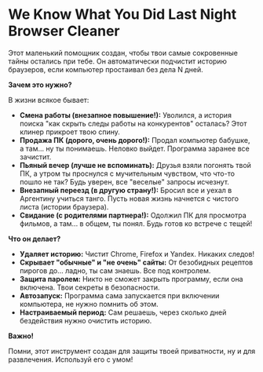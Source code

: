 # We Know What You Did Last Night Browser Cleaner

Этот маленький помощник создан, чтобы твои самые сокровенные тайны остались при тебе. Он автоматически подчистит историю браузеров, если компьютер простаивал без дела N дней.

**Зачем это нужно?**

В жизни всякое бывает:

*   **Смена работы (внезапное повышение!):** Уволился, а история поиска "как скрыть следы работы на конкурентов" осталась? Этот клинер прикроет твою спину.
*   **Продажа ПК (дорого, очень дорого!):** Продал компьютер бабушке, а там... ну ты понимаешь. Неловко выйдет. Программа заранее все зачистит.
*   **Пьяный вечер (лучше не вспоминать):** Друзья взяли погонять твой ПК, а утром ты проснулся с мучительным чувством, что что-то пошло не так? Будь уверен, все "веселые" запросы исчезнут.
*   **Внезапный переезд (в другую страну!):** Бросил все и уехал в Аргентину учиться танго. Пусть новая жизнь начнется с чистого листа (истории браузера).
*   **Свидание (с родителями партнера!):** Одолжил ПК для просмотра фильмов, а там... в общем, ты понял. Будь готов ко встрече с тещей!

**Что он делает?**

*   **Удаляет историю:** Чистит Chrome, Firefox и Yandex. Никаких следов!
*   **Скрывает "обычные" и "не очень" сайты:** От безобидных рецептов пирогов до... ладно, ты сам знаешь. Все под контролем.
*   **Защита паролем:** Никто не сможет закрыть программу, если она включена. Твои секреты в безопасности.
*   **Автозапуск:** Программа сама запускается при включении компьютера, не нужно помнить об этом.
*   **Настраиваемый период:** Сам решаешь, через сколько дней бездействия нужно очистить историю.

**Важно!**

Помни, этот инструмент создан для защиты твоей приватности, ну и для развлечения. Используй его с умом!

